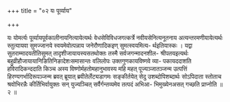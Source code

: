 +++
title = "०२ यः पूर्व्याय"

+++

यः योमर्त्यः पूर्व्यायपूर्वकालीनायनित्यायेत्यर्थः वेधसेविविधजगत्कर्त्रे नवीयसेनित्यनूतनाय अत्यन्तरमणीयायेत्यर्थः स्तुत्यायवा सुमज्जानये स्वयमेवोत्पन्नाय जनेरौणादिकइण् सुमत्स्वयमित्य- र्थइतियास्कः । यद्वा सुतराम्मादयतीतिसुमत् तादृशीजायायस्यसतथोक्तः तस्मै सर्वजगन्मादनशील- श्रीपतयइत्यर्थः बहुव्रीहौजायायानिङितिनिङादेशःसमासान्तः वलिलोपः उक्तगुणकायविष्णवे व्या- पकायददाशति हविरादिकन्ददाति किञ्च अस्य विष्णोर्महतोमहानुभावस्य महि महत् पूज्यञ्जातञ्जन्म उत्पत्तिं हिरण्यगर्भादिरूपञ्जन्म ब्रवत् ब्रूयात् ब्रवीतेर्लेट्यडागमः सङ्कीर्तयेत् सेदु उशब्दोपिशब्दार्थः सोऽपिदाता स्तोताच श्रवोभिरन्नैः कीर्तिभिर्वायुक्तः सन् युज्यञ्चित् सर्वैर्गन्तव्यमेव तत्पदं अभिआ- भिमुख्येनअसत् गच्छति प्राप्नोति ॥ २ ॥